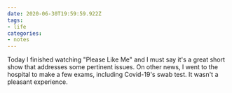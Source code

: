 ```yaml
---
date: 2020-06-30T19:59:59.922Z
tags:
- life
categories:
- notes
---
```


Today I finished watching "Please Like Me" and I must say it's a great short show that addresses some pertinent issues. On other news, I went to the hospital to make a few exams, including Covid-19's swab test. It wasn't a pleasant experience.

